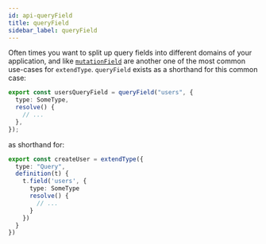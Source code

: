 ```yaml
---
id: api-queryField
title: queryField
sidebar_label: queryField
---
```


Often times you want to split up query fields into different domains of your application, and like [`mutationField`](api-mutationField.md) are another one of the most common use-cases for `extendType`. `queryField` exists as a shorthand for this common case:

```ts
export const usersQueryField = queryField("users", {
  type: SomeType,
  resolve() {
    // ...
  },
});
```

as shorthand for:

```ts
export const createUser = extendType({
  type: "Query",
  definition(t) {
    t.field('users', {
      type: SomeType
      resolve() {
        // ...
      }
    })
  }
})
```
